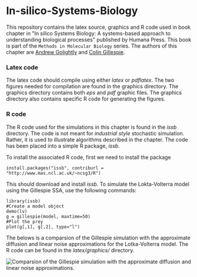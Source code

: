 In-silico-Systems-Biology
=========================

This repository contains the latex source, graphics and R code used in book chapter in "In silico Systems Biology:  A systems-based approach to understanding biological processes" published by Humana Press. This book is part of the `Methods in Molecular Biology` series. The authors of this chapter are [Andrew Golightly](http://www.mas.ncl.ac.uk/~nag48/) and [Colin Gillespie](http://www.mas.ncl.ac.uk/~ncsg3/). 

### Latex code

The latex code should compile using either *latex* or *pdflatex*. The two figures needed for compilation are found in the graphics directory. The graphics directory contains both *eps* and *pdf* graphic files. The graphics directory also contains specific R code for generating the figures.

### R code

The R code used for the simulations in this chapter is found in the *issb* directory. The code is not meant for *industrial style* stochastic simulation. Rather, it is used to illustrate algorithms described in the chapter. The code has been placed into a simple R package, *issb*.

To install the associated R code, first we need to install the package

```{r}
install.packages("issb", contriburl = "http://www.mas.ncl.ac.uk/~ncsg3/R")
```

This should download and install *issb*. To simulate the Lokta-Volterra model using the Gillespie SSA, use the following commands:

```{r}
library(issb)
#Create a model object  
demo(lv)
g = gillespie(model, maxtime=50)
#Plot the prey
plot(g[,1], g[,2], type="l")
```

The belows is a comparsion of the Gillespie simulation with the approximate diffusion and linear noise approximations for the Lotka-Volterra model. The R code can be found in the *latex/graphics/* directory.

![Comparsion of the Gillespie simulation with the approximate diffusion and linear noise approximations.](https://raw.github.com/csgillespie/In-silico-Systems-Biology/master/latex/graphics/comparison.png)


